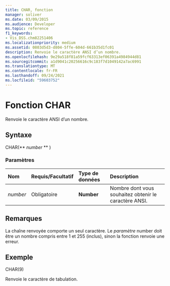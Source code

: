 ```yaml
---
title: CHAR, fonction
manager: soliver
ms.date: 03/09/2015
ms.audience: Developer
ms.topic: reference
f1_keywords:
- Vis_DSS.chm82251406
ms.localizationpriority: medium
ms.assetid: 0803d5d3-d804-5ffe-604d-661b35d1fc01
description: Renvoie le caractère ANSI d’un nombre.
ms.openlocfilehash: 9e29a518f81a59fcf63313ef06391a4984944d81
ms.sourcegitcommit: a1d9041c20256616c9c183f7d1049142a7ac6991
ms.translationtype: MT
ms.contentlocale: fr-FR
ms.lasthandoff: 09/24/2021
ms.locfileid: "59603752"
---
```

# <a name="char-function"></a>Fonction CHAR

Renvoie le caractère ANSI d’un nombre.
  
## <a name="syntax"></a>Syntaxe

CHAR(** *number* ** ) 
  
### <a name="parameters"></a>Paramètres

|**Nom**|**Requis/Facultatif**|**Type de données**|**Description**|
|:-----|:-----|:-----|:-----|
| _number_ <br/> |Obligatoire  <br/> |**Number** <br/> |Nombre dont vous souhaitez obtenir le caractère ANSI.  <br/> |
   
## <a name="remarks"></a>Remarques

La chaîne renvoyée comporte un seul caractère. Le  _paramètre_ number doit être un nombre compris entre 1 et 255 (inclus), sinon la fonction renvoie une erreur. 
  
## <a name="example"></a>Exemple

CHAR(9) 
  
Renvoie le caractère de tabulation. 
  

